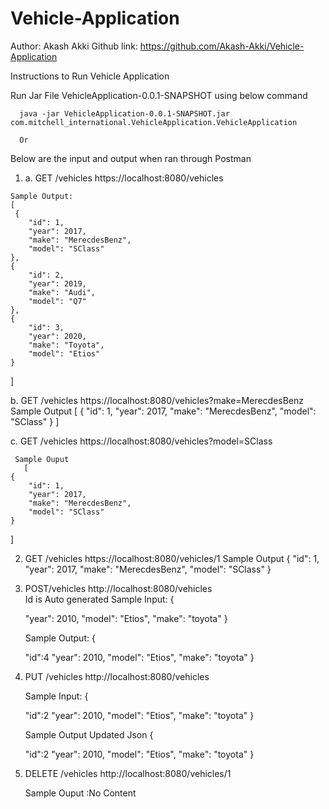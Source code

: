 # Vehicle-Application
Author: Akash Akki
Github link: https://github.com/Akash-Akki/Vehicle-Application

Instructions to Run Vehicle Application
  

  Run Jar File VehicleApplication-0.0.1-SNAPSHOT using below command

      java -jar VehicleApplication-0.0.1-SNAPSHOT.jar com.mitchell_international.VehicleApplication.VehicleApplication
	  
	  Or 
	  
	  
	  
  
    
  
  Below are the input and output when ran through Postman
  
  1. 
       a. GET /vehicles  https://localhost:8080/vehicles
  
    Sample Output:
	[
     {
        "id": 1,
        "year": 2017,
        "make": "MerecdesBenz",
        "model": "SClass"
    },
    {
        "id": 2,
        "year": 2019,
        "make": "Audi",
        "model": "Q7"
    },
    {
        "id": 3,
        "year": 2020,
        "make": "Toyota",
        "model": "Etios"
    }
]

  b.  GET /vehicles https://localhost:8080/vehicles?make=MerecdesBenz
    Sample Output
	  [
    {
        "id": 1,
        "year": 2017,
        "make": "MerecdesBenz",
        "model": "SClass"
    }
]

  c.  GET /vehicles https://localhost:8080/vehicles?model=SClass
     
	 Sample Ouput
       [
    {
        "id": 1,
        "year": 2017,
        "make": "MerecdesBenz",
        "model": "SClass"
    }
]

2.   GET /vehicles https://localhost:8080/vehicles/1
   Sample Output
   {
    "id": 1,
    "year": 2017,
    "make": "MerecdesBenz",
    "model": "SClass"
}

3. POST/vehicles  http://localhost:8080/vehicles  
   Id is Auto generated
   Sample Input:
   {
   
    
    "year": 2010,
    "model": "Etios",
    "make": "toyota"
   }
   
   
    Sample Output:
	{
   
     "id":4
    "year": 2010,
    "model": "Etios",
    "make": "toyota"
   }

4.   
    PUT /vehicles http://localhost:8080/vehicles

   Sample Input:
	{
   
     "id":2
    "year": 2010,
    "model": "Etios",
    "make": "toyota"
   }
    
	Sample Output
	  Updated Json
	{
   
     "id":2
    "year": 2010,
    "model": "Etios",
    "make": "toyota"
   }
   
 
  
5. DELETE /vehicles  http://localhost:8080/vehicles/1

   Sample Ouput :No Content

